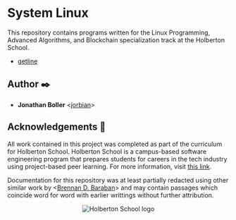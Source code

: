 # System Linux

This repository contains programs written for the Linux Programming, Advanced Algorithms, and Blockchain specialization track at the Holberton School.

* [getline](./getline)

## Author :black_nib:

* **Jonathan Boller** <[jorbian](https://github.com/jorbian)>

## Acknowledgements :pray:

All work contained in this project was completed as part of the curriculum for
Holberton School. Holberton School is a campus-based software
engineering program that prepares students for careers in the tech industry
using project-based peer learning. For more information, visit
[this link](https://www.holbertonschool.com/).

Documentation for this repository was at least partially redacted using other
similar work by <[Brennan D. Baraban](https://github.com/bdbaraban)> and may contain 
passages which coincide word for word with earlier writtings without further attribution.

<p align="center">
  <img src="http://www.holbertonschool.com/holberton-logo.png"
       alt="Holberton School logo">
</p>
